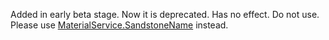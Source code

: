 Added in early beta stage. Now it is deprecated. Has no effect. Do not
use. Please use [MaterialService.SandstoneName](https://create.roblox.com/docs/reference/engine/classes/MaterialService#SandstoneName) instead.